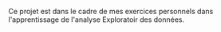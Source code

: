 Ce projet est dans le cadre de mes exercices personnels dans l'apprentissage de l'analyse Exploratoir des données. 
